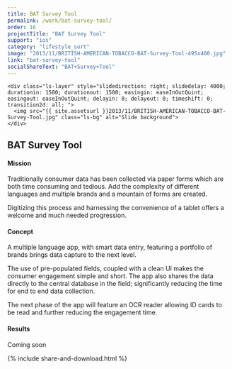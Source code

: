 ```yaml
---
title: BAT Survey Tool
permalink: /work/bat-survey-tool/
order: 16
projectTitle: "BAT Survey Tool"
support: "ios"
category: "lifestyle_sort"
image: "2013/11/BRITISH-AMERICAN-TOBACCO-BAT-Survey-Tool-495x400.jpg"
link: "bat-survey-tool"
socialShareText: "BAT+Survey+Tool"
---
```

<div class="avia-layerslider solid_bottom_border">
  <div id="layerslider_1" class="ls-wp-container">

    <div class="ls-layer" style="slidedirection: right; slidedelay: 4000; durationin: 1500; durationout: 1500; easingin: easeInOutQuint; easingout: easeInOutQuint; delayin: 0; delayout: 0; timeshift: 0; transition2d: all; ">
      <img src="{{ site.assetsurl }}2013/11/BRITISH-AMERICAN-TOBACCO-BAT-Survey-Tool.jpg" class="ls-bg" alt="Slide background">
    </div>
  </div>
</div>

<div class="wrapper content project-detail" markdown="1">
  <h2 class="content-h2 with-bottom-line">BAT Survey Tool</h2>

#### Mission

Traditionally consumer data has been collected via paper forms which are both time consuming and tedious. Add the complexity of different languages and multiple brands and a mountain of forms are created.

Digitizing this process and harnessing the convenience of a tablet offers a welcome and much needed progression.

#### Concept

A multiple language app, with smart data entry, featuring a portfolio of brands brings data capture to the next level.

The use of pre-populated fields, coupled with a clean UI makes the consumer engagement simple and short. The app also shares the data directly to the central database in the field; significantly reducing the time for end to end data collection.

The next phase of the app will feature an OCR reader allowing ID cards to be read and further reducing the engagement time.

#### Results

Coming soon

</div>

{% include share-and-download.html %}

<script>
$(document).ready(function() {
  if (typeof $.fn.layerSlider == "undefined") {
    lsShowNotice('layerslider_1','jquery');
  }
  else if (typeof $.transit == "undefined" || typeof $.transit.modifiedForLayerSlider == "undefined") {
    lsShowNotice('layerslider_1', 'transit');
  }
  else
  {
    $("#layerslider_1").layerSlider({
      width : '1440px',
      height : '650px',
      responsive : true,
      responsiveUnder : 0,
      sublayerContainer : 0,
      autoStart : true,
      pauseOnHover : true,
      firstLayer : 1,
      animateFirstLayer : true,
      randomSlideshow : false,
      twoWaySlideshow : true,
      loops : 0,
      forceLoopNum : true,
      autoPlayVideos : true,
      autoPauseSlideshow : 'auto',
      youtubePreview : 'maxresdefault.jpg',
      keybNav : true,
      touchNav : true,
      skin : 'fullwidth',
      skinsPath : '../../css/LayerSlider/skins/',
      globalBGColor : 'transparent',
      navPrevNext : true,
      navStartStop : true,
      navButtons : true,
      hoverPrevNext : true,
      hoverBottomNav : false,
      showBarTimer : false,
      showCircleTimer : true,
      thumbnailNavigation : 'hover',
      tnWidth : 100,
      tnHeight : 60,
      tnContainerWidth : '60%',
      tnActiveOpacity : 35,
      tnInactiveOpacity : 100,
      imgPreload : true,
      yourLogo : false,
      yourLogoStyle : 'left: 10px; top: 10px;',
      yourLogoLink : false,
      yourLogoTarget : '_self',
      cbInit : function(element) { },
      cbStart : function(data) { },
      cbStop : function(data) { },
      cbPause : function(data) { },
      cbAnimStart : function(data) { },
      cbAnimStop : function(data) { },
      cbPrev : function(data) { },
      cbNext : function(data) { }
    });
  }
});
</script>
